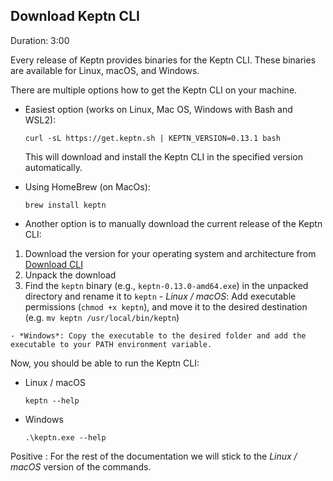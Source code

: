 

## Download Keptn CLI
Duration: 3:00

Every release of Keptn provides binaries for the Keptn CLI. These binaries are available for Linux, macOS, and Windows.

There are multiple options how to get the Keptn CLI on your machine.

- Easiest option (works on Linux, Mac OS, Windows with Bash and WSL2):

    <!-- command -->
    ```
    curl -sL https://get.keptn.sh | KEPTN_VERSION=0.13.1 bash
    ```
    This will download and install the Keptn CLI in the specified version automatically.

- Using HomeBrew (on MacOs):

    ```
    brew install keptn
    ```

-  Another option is to manually download the current release of the Keptn CLI:
  1. Download the version for your operating system and architecture from [Download CLI](https://github.com/keptn/keptn/releases/tag/0.13.0)
  2. Unpack the download
  3. Find the `keptn` binary (e.g., `keptn-0.13.0-amd64.exe`) in the unpacked directory and rename it to `keptn`
    - *Linux / macOS*: Add executable permissions (``chmod +x keptn``), and move it to the desired destination (e.g. `mv keptn /usr/local/bin/keptn`)

    - *Windows*: Copy the executable to the desired folder and add the executable to your PATH environment variable.


Now, you should be able to run the Keptn CLI:
- Linux / macOS

    <!-- debug -->
    ```
    keptn --help
    ```

- Windows
    ```
    .\keptn.exe --help
    ```

Positive
: For the rest of the documentation we will stick to the *Linux / macOS* version of the commands.


